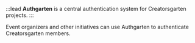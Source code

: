 :::lead
**Authgarten** is a central authentication system for Creatorsgarten projects.
:::

Event organizers and other initiatives can use Authgarten to authenticate Creatorsgarten members.